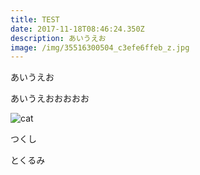 ```yaml
---
title: TEST
date: 2017-11-18T08:46:24.350Z
description: あいうえお
image: /img/35516300504_c3efe6ffeb_z.jpg
---
```

あいうえお



あいうえおおおおお

![cat](/img/3778167243_1fca56a660_z.jpg)





つくし

とくるみ
